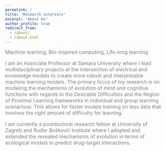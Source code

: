 ```yaml
---
permalink: /
title: "Research interests"
excerpt: "About me"
author_profile: true
redirect_from: 
  - /about/
  - /about.html
---
```

<span style="color:gray; font-size:16px;">
Machine learning, Bio-inspired computing, Life-long learning

I am an Associate Professor at Samara University where I lead multidisciplinary projects at the intersection of electrical and knowledge models to create more robust and interpretable machine learning models. The primary focus of my research is on modeling the mechanisms of evolution of mind and cognitive functions with regards to the Desirable Difficulties and the Region of Proximal Learning frameworks in individual and group learning scenarious. This allows for faster models training on less data that involves the right amount of difficulty for learning.  <br>     

I am currently a postdoctoral research fellow at University of Zagreb and Ruđer Bošković Institute where I adopted and extended the revealed mechanisms of evolution in terms of ecological models to predict drug-target interactions.   

